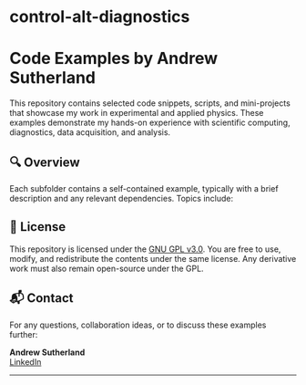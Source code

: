 # control-alt-diagnostics


# Code Examples by Andrew Sutherland

This repository contains selected code snippets, scripts, and mini-projects that showcase my work in experimental and applied physics. These examples demonstrate my hands-on experience with scientific computing, diagnostics, data acquisition, and analysis.

## 🔍 Overview

Each subfolder contains a self-contained example, typically with a brief description and any relevant dependencies. Topics include:


## 📄 License

This repository is licensed under the [GNU GPL v3.0](LICENSE). You are free to use, modify, and redistribute the contents under the same license. Any derivative work must also remain open-source under the GPL.

## 📬 Contact

For any questions, collaboration ideas, or to discuss these examples further:

**Andrew Sutherland**  
[LinkedIn](https://www.linkedin.com/in/andysuth-phys) 

---



